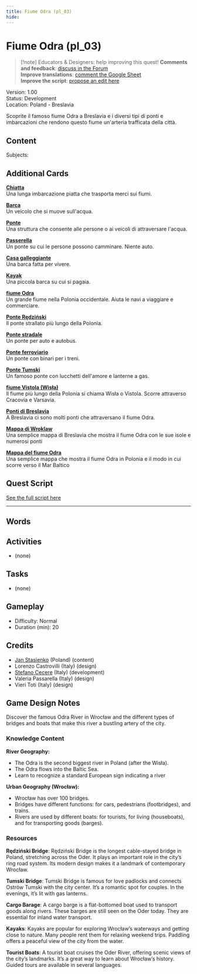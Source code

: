 ```yaml
---
title: Fiume Odra (pl_03)
hide:
---
```


# Fiume Odra (pl_03)
> [!note] Educators & Designers: help improving this quest!
> **Comments and feedback**: [discuss in the Forum](https://antura.discourse.group/t/pl-03-a-voyage-on-the-odra-river/34/1)  
> **Improve translations**: [comment the Google Sheet](https://docs.google.com/spreadsheets/d/1FPFOy8CHor5ArSg57xMuPAG7WM27-ecDOiU-OmtHgjw/edit?gid=106202032#gid=106202032)  
> **Improve the script**: [propose an edit here](https://github.com/vgwb/Antura/blob/main/Assets/_discover/_quests/PL_03%20Wroclaw%20River/PL_03%20Wroclaw%20River%20-%20Yarn%20Script.yarn)  

Version: 1.00  
Status: Development  
Location: Poland - Breslavia

Scoprite il famoso fiume Odra a Breslavia e i diversi tipi di ponti e imbarcazioni che rendono questo fiume un'arteria trafficata della città.

## Content
Subjects: 


## Additional Cards
**[Chiatta](../../cards/index.md#barge)**  
Una lunga imbarcazione piatta che trasporta merci sui fiumi.  

**[Barca](../../cards/index.md#boat)**  
Un veicolo che si muove sull'acqua.  

**[Ponte](../../cards/index.md#bridge)**  
Una struttura che consente alle persone o ai veicoli di attraversare l'acqua.  

**[Passerella](../../cards/index.md#footbridge)**  
Un ponte su cui le persone possono camminare. Niente auto.  

**[Casa galleggiante](../../cards/index.md#houseboat)**  
Una barca fatta per vivere.  

**[Kayak](../../cards/index.md#kayak)**  
Una piccola barca su cui si pagaia.  

**[fiume Odra](../../cards/index.md#place_odra_river)**  
Un grande fiume nella Polonia occidentale. Aiuta le navi a viaggiare e commerciare.  

**[Ponte Rędziński](../../cards/index.md#redzinski_bridge)**  
Il ponte strallato più lungo della Polonia.  

**[Ponte stradale](../../cards/index.md#road_bridge)**  
Un ponte per auto e autobus.  

**[Ponte ferroviario](../../cards/index.md#train_bridge)**  
Un ponte con binari per i treni.  

**[Ponte Tumski](../../cards/index.md#tumski_bridge)**  
Un famoso ponte con lucchetti dell'amore e lanterne a gas.  

**[fiume Vistola (Wisła)](../../cards/index.md#place_vistula_river)**  
Il fiume più lungo della Polonia si chiama Wisła o Vistola. Scorre attraverso Cracovia e Varsavia.  

**[Ponti di Breslavia](../../cards/index.md#wroclaw_bridges)**  
A Breslavia ci sono molti ponti che attraversano il fiume Odra.  

**[Mappa di Wroklaw](../../cards/index.md#wroklaw_map)**  
Una semplice mappa di Breslavia che mostra il fiume Odra con le sue isole e numerosi ponti  

**[Mappa del fiume Odra](../../cards/index.md#odra_river_map)**  
Una semplice mappa che mostra il fiume Odra in Polonia e il modo in cui scorre verso il Mar Baltico  

## Quest Script

[See the full script here](./pl_03-script.md)

---

## Words
## Activities
- (none)

## Tasks
- (none)
## Gameplay
- Difficulty: Normal
- Duration (min): 20
## Credits
- [Jan Stasienko](mailto:jan.stasienko@dsw.edu.pl) (Poland) (content)
- Lorenzo Castrovilli (Italy) (design)
- [Stefano Cecere](https://stefanocecere.com) (Italy) (development)
- Valeria Passarella (Italy) (design)
- Vieri Toti (Italy) (design)

## Game Design Notes

Discover the famous Odra River in Wrocław and the different types of bridges and boats that make this river a bustling artery of the city.

### Knowledge Content
**River Geography:**

- The Odra is the second biggest river in Poland (after the Wisła).
- The Odra flows into the Baltic Sea.
- Learn to recognize a standard European sign indicating a river

**Urban Geography (Wrocław):**

- Wrocław has over 100 bridges.
- Bridges have different functions: for cars, pedestrians (footbridges), and trains.
- Rivers are used by different boats: for tourists, for living (houseboats), and for transporting goods (barges).

### Resources
**Rędziński Bridge**: Rędziński Bridge is the longest cable-stayed bridge in Poland, stretching across the Oder. It plays an important role in the city’s ring road system. Its modern design makes it a landmark of contemporary Wrocław.

**Tumski Bridge**: Tumski Bridge is famous for love padlocks and connects Ostrów Tumski with the city center. It’s a romantic spot for couples. In the evenings, it’s lit with gas lanterns.

**Cargo Barage**: A cargo barge is a flat-bottomed boat used to transport goods along rivers. These barges are still seen on the Oder today. They are essential for inland water transport.

**Kayaks**: Kayaks are popular for exploring Wrocław’s waterways and getting close to nature. Many people rent them for relaxing weekend trips. Paddling offers a peaceful view of the city from the water.

**Tourist Boats**: A tourist boat cruises the Oder River, offering scenic views of the city’s landmarks. It’s a great way to learn about Wrocław’s history. Guided tours are available in several languages.

